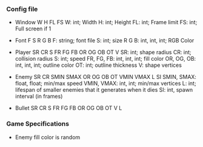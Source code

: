 ### Config file
- Window W H FL FS
  W: int; Width
  H: int; Height
  FL: int; Frame limit
  FS: int; Full screen if 1

- Font F S R G B
  F: string; font file
  S: int; size
  R G B: int, int, int; RGB Color

- Player SR CR S FR FG FB OR OG OB OT V
  SR: int; shape radius
  CR: int; collision radius
  S: int; speed
  FR, FG, FB: int, int, int; fill color
  OR, OG, OB: int, int, int; outline color
  OT: int; outline thickness
  V: shape vertices

- Enemy SR CR SMIN SMAX OR OG OB OT VMIN VMAX L SI
  SMIN, SMAX: float, float; min/max speed
  VMIN, VMAX: int, int; min/max vertices
  L: int; lifespan of smaller enemies that it generates when it dies
  SI: int, spawn interval (in frames)

- Bullet SR CR S FR FG FB OR OG OB OT V L


### Game Specifications
- Enemy fill color is random